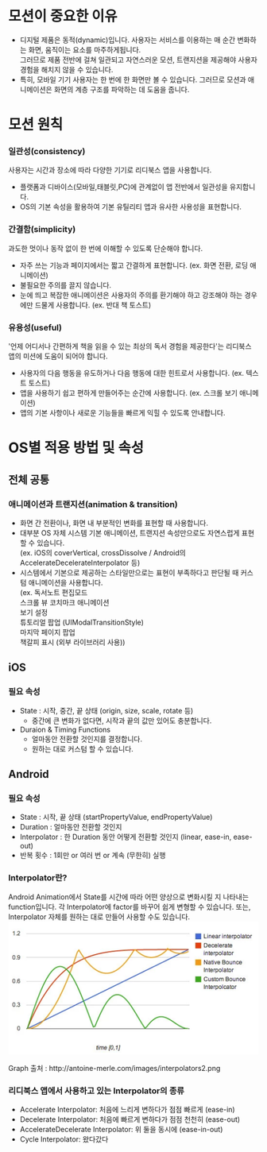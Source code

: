 # 모션이 중요한 이유
* 디지털 제품은 동적(dynamic)입니다. 사용자는 서비스를 이용하는 매 순간 변화하는 화면, 움직이는 요소를 마주하게됩니다. <br>
그러므로 제품 전반에 걸쳐 일관되고 자연스러운 모션, 트랜지션을 제공해야 사용자 경험을 해치지 않을 수 있습니다. <br>
* 특히, 모바일 기기 사용자는 한 번에 한 화면만 볼 수 있습니다. 그러므로 모션과 애니메이션은 화면의 계층 구조를 파악하는 데 도움을 줍니다.



# 모션 원칙

### 일관성(consistency)
사용자는 시간과 장소에 따라 다양한 기기로 리디북스 앱을 사용합니다.
* 플랫폼과 디바이스(모바일,태블릿,PC)에 관계없이 앱 전반에서 일관성을 유지합니다.
* OS의 기본 속성을 활용하여 기본 유틸리티 앱과 유사한 사용성을 표현합니다.

### 간결함(simplicity)
과도한 멋이나 동작 없이 한 번에 이해할 수 있도록 단순해야 합니다.
* 자주 쓰는 기능과 페이지에서는 짧고 간결하게 표현합니다. (ex. 화면 전환, 로딩 애니메이션)
* 불필요한 주의를 끌지 않습니다.
* 눈에 띄고 복잡한 애니메이션은 사용자의 주의를 환기해야 하고 강조해야 하는 경우에만 드물게 사용합니다. (ex. 반대 책 토스트)

### 유용성(useful)
'언제 어디서나 간편하게 책을 읽을 수 있는 최상의 독서 경험을 제공한다'는 리디북스 앱의 미션에 도움이 되어야 합니다.
* 사용자의 다음 행동을 유도하거나 다음 행동에 대한 힌트로서 사용합니다. (ex. 텍스트 토스트)
* 앱을 사용하기 쉽고 편하게 만들어주는 순간에 사용합니다. (ex. 스크롤 보기 애니메이션)
* 앱의 기본 사항이나 새로운 기능들을 빠르게 익힐 수 있도록 안내합니다.






# OS별 적용 방법 및 속성

## 전체 공통


### 애니메이션과 트랜지션(animation & transition)
* 화면 간 전환이나, 화면 내 부분적인 변화를 표현할 때 사용합니다. 
* 대부분 OS 자체 시스템 기본 애니메이션, 트랜지션 속성만으로도 자연스럽게 표현할 수 있습니다. <br>
    (ex. iOS의 coverVertical, crossDissolve / Android의 AccelerateDecelerateInterpolator 등)
* 시스템에서 기본으로 제공하는 스타일만으로는 표현이 부족하다고 판단될 때 커스텀 애니메이션을 사용합니다. <br>
    (ex. 독서노트 편집모드 <br>
    스크롤 뷰 코치마크 애니메이션 <br>
    보기 설정 <br>
    튜토리얼 팝업 (UIModalTransitionStyle) <br>
    마지막 페이지 팝업 <br>
    책갈피 표시 (외부 라이브러리 사용))


## iOS
### 필요 속성
* State : 시작, 중간, 끝 상태 (origin, size, scale, rotate 등) <br>
    * 중간에 큰 변화가 없다면, 시작과 끝의 값만 있어도 충분합니다.
* Duraion & Timing Functions
    * 얼마동안 전환할 것인지를 결정합니다.
    * 원하는 대로 커스텀 할 수 있습니다.



## Android
### 필요 속성
* State : 시작, 끝 상태 (startPropertyValue, endPropertyValue)
* Duration : 얼마동안 전환할 것인지 
* Interpolator : 한 Duration 동안 어떻게 전환할 것인지 (linear, ease-in, ease-out)
* 반복 횟수 : 1회만 or 여러 번 or 계속 (무한히) 실행

### Interpolator란?
Android Animation에서 State를 시간에 따라 어떤 양상으로 변화시킬 지 나타내는 function입니다. 각 Interpolator에 factor를 바꾸어 쉽게 변형할 수 있습니다. 또는, Interpolator 자체를 원하는 대로 만들어 사용할 수도 있습니다. <br> 
![Interpolator](/app/img/motion_interpolator.png)
<figcaption>Graph 출처 : http://antoine-merle.com/images/interpolators2.png</figcaption>

### 리디북스 앱에서 사용하고 있는 Interpolator의 종류 
* Accelerate Interpolator: 처음에 느리게 변하다가 점점 빠르게 (ease-in)
* Decelerate Interpolator: 처음에 빠르게 변하다가 점점 천천히 (ease-out)
* AccelerateDecelerate Interpolator: 위 둘을 동시에 (ease-in-out)
* Cycle Interpolator: 왔다갔다 




